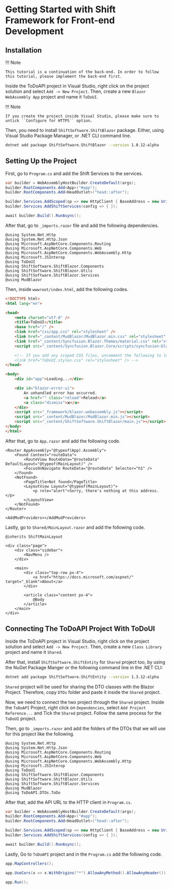 # Getting Started with Shift Framework for Front-end Development

## Installation

!!! Note

    This tutorial is a continuation of the back-end. In order to follow this tutorial, please implement the back-end first.

Inside the ToDoAPI project in Visual Studio, right click on the project solution and select ``Add -> New Project``. Then, create a new ``Blazor WebAssembly App`` project and name it ``ToDoUI``.

!!! Note

    If you create the project inside Visual Studio, please make sure to untick ``Configure for HTTPS`` option.

Then, you need to install ``ShiftSoftware.ShiftBlazor`` package. Either, using Visual Studio Package Manager, or .NET CLI command line.

``` sh
dotnet add package ShiftSoftware.ShiftBlazor --version 1.0.12-alpha
```

## Setting Up the Project

First, go to ``Program.cs`` and add the Shift Services to the services.

``` cs hl_lines="6"
var builder = WebAssemblyHostBuilder.CreateDefault(args);
builder.RootComponents.Add<App>("#app");
builder.RootComponents.Add<HeadOutlet>("head::after");

builder.Services.AddScoped(sp => new HttpClient { BaseAddress = new Uri(builder.HostEnvironment.BaseAddress) });
builder.Services.AddShiftServices(config => { });

await builder.Build().RunAsync();
```

After that, go to ``_imports.razor`` file and add the following dependencies.

``` razor hl_lines="8-11"
@using System.Net.Http
@using System.Net.Http.Json
@using Microsoft.AspNetCore.Components.Routing
@using Microsoft.AspNetCore.Components.Web
@using Microsoft.AspNetCore.Components.WebAssembly.Http
@using Microsoft.JSInterop
@using ToDoUI
@using ShiftSoftware.ShiftBlazor.Components
@using ShiftSoftware.ShiftBlazor.Utils
@using ShiftSoftware.ShiftBlazor.Services
@using MudBlazor
```

Then, inside ``wwwroot/index.html``, add the following codes.

``` html hl_lines="9-11 26 27"
<!DOCTYPE html>
<html lang="en">

<head>
    <meta charset="utf-8" />
    <title>ToDoUI</title>
    <base href="/" />
    <link href="css/app.css" rel="stylesheet" />
    <link href="_content/MudBlazor/MudBlazor.min.css" rel="stylesheet" />
    <link href="_content/Syncfusion.Blazor.Themes/material.css" rel="stylesheet" />
    <script src="_content/Syncfusion.Blazor.Core/scripts/syncfusion-blazor.min.js" type="text/javascript"></script>

    <!-- If you add any scoped CSS files, uncomment the following to load them
    <link href="ToDoUI.styles.css" rel="stylesheet" /> -->
</head>

<body>
    <div id="app">Loading...</div>

    <div id="blazor-error-ui">
        An unhandled error has occurred.
        <a href="" class="reload">Reload</a>
        <a class="dismiss">🗙</a>
    </div>
    <script src="_framework/blazor.webassembly.js"></script>
    <script src="_content/MudBlazor/MudBlazor.min.js"></script>
    <script src="_content/ShiftSoftware.ShiftBlazor/main.js"></script>
</body>
</html>
```

After that, go to ``App.razor`` and add the following code.

``` razor hl_lines="14"
<Router AppAssembly="@typeof(App).Assembly">
    <Found Context="routeData">
        <RouteView RouteData="@routeData" DefaultLayout="@typeof(MainLayout)" />
        <FocusOnNavigate RouteData="@routeData" Selector="h1" />
    </Found>
    <NotFound>
        <PageTitle>Not found</PageTitle>
        <LayoutView Layout="@typeof(MainLayout)">
            <p role="alert">Sorry, there's nothing at this address.</p>
        </LayoutView>
    </NotFound>
</Router>

<AddMudProviders></AddMudProviders>
```

Lastly, go to ``Shared/MainLayout.razor`` and add the following code.

``` razor hl_lines="1"
@inherits ShiftMainLayout

<div class="page">
    <div class="sidebar">
        <NavMenu />
    </div>

    <main>
        <div class="top-row px-4">
            <a href="https://docs.microsoft.com/aspnet/" target="_blank">About</a>
        </div>

        <article class="content px-4">
            @Body
        </article>
    </main>
</div>
```

## Connecting The ToDoAPI Project With ToDoUI

Inside the ToDoAPI project in Visual Studio, right click on the project solution and select ``Add -> New Project``. Then, create a new ``Class Library`` project and name it ``Shared``.

After that, install ``ShiftSoftware.ShiftEntity`` for ``Shared`` project too, by using the NuGet Package Manger or the following command line in the .NET CLI:

``` sh
dotnet add package ShiftSoftware.ShiftEntity --version 1.3.12-alpha
```

``Shared`` project will be used for sharing the DTO classes with the Blazor Project. Therefore, copy ``DTOs`` folder and paste it inside the ``Shared`` project.

Now, we need to connect the two project through the ``Shared`` project. Inside the ``ToDoAPI`` Project, right click on ``Dependencies``, select ``Add Project Reference...`` and Tick the ``Shared`` project. Follow the same process for the ``ToDoUI`` project.

Then, go to ``_imports.razor`` and add the folders of the DTOs that we will use for this project like the following.

``` razor hl_lines="12"
@using System.Net.Http
@using System.Net.Http.Json
@using Microsoft.AspNetCore.Components.Routing
@using Microsoft.AspNetCore.Components.Web
@using Microsoft.AspNetCore.Components.WebAssembly.Http
@using Microsoft.JSInterop
@using ToDoUI
@using ShiftSoftware.ShiftBlazor.Components
@using ShiftSoftware.ShiftBlazor.Utils
@using ShiftSoftware.ShiftBlazor.Services
@using MudBlazor
@using ToDoAPI.DTOs.ToDo
```

After that, add the API URL to the HTTP client in ``Program.cs``.

``` cs hl_lines="5"
var builder = WebAssemblyHostBuilder.CreateDefault(args);
builder.RootComponents.Add<App>("#app");
builder.RootComponents.Add<HeadOutlet>("head::after");

builder.Services.AddScoped(sp => new HttpClient { BaseAddress = new Uri("Place Your API URL Here") });
builder.Services.AddShiftServices(config => { });

await builder.Build().RunAsync();
```

Lastly, Go to ``ToDoAPI`` project and in the ``Program.cs`` add the following code.

``` cs hl_lines="3"
app.MapControllers();

app.UseCors(x => x.WithOrigins("*").AllowAnyMethod().AllowAnyHeader());

app.Run();
```